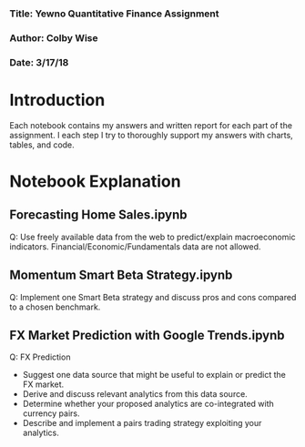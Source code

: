 ### Title: Yewno Quantitative Finance Assignment
### Author: Colby Wise
### Date: 3/17/18



# Introduction
Each notebook contains my answers and written report for each part of the assignment. I each step I try to thoroughly support my answers with charts, tables, and code. 

# Notebook Explanation

## Forecasting Home Sales.ipynb

Q: Use freely available data from the web to predict/explain macroeconomic indicators.
Financial/Economic/Fundamentals data are not allowed.

## Momentum Smart Beta Strategy.ipynb 

Q: Implement one Smart Beta strategy and discuss pros and cons compared to a chosen
benchmark.

## FX Market Prediction with Google Trends.ipynb

Q: FX Prediction
- Suggest one data source that might be useful to explain or predict the FX market.
- Derive and discuss relevant analytics from this data source.
- Determine whether your proposed analytics are co-integrated with currency pairs.
- Describe and implement a pairs trading strategy exploiting your analytics.